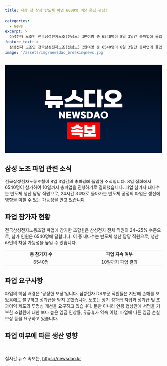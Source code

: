 ```yaml
---
title: 사상 첫 삼성 반도체 파업 6000명 이상 운집 관심!

categories:
  - News
excerpt: >
  삼성전자 노조인 전국삼성전자노조(전삼노) 3만여명 중 6540명이 8일 3일간 총파업에 돌입했고, 24시간 가동하는 반도체 라인에 차질 가능성이 제기되고 있다. 파업 참가자 대다수는 반도체 생산 담당으로, 경찰이 추산한 집회 참석 인원은 3000여 명으로 파업은 현장 실력 행사는 이번이 처음이다. 요구사항은 ‘공정한 보상’과 임금 협상안 요구 등이며, 15일부터 5일간의 2차 파업도 예고되었다. 파업은 단기적인 영향은 제한적일 수 있으나 장기화 시 엄청난 타격이 예상된다는 전문가들의 우려가 제기되고 있다.
feature_text: >
  삼성전자 노조인 전국삼성전자노조(전삼노) 3만여명 중 6540명이 8일 3일간 총파업에 돌입했고, 24시간 가동하는 반도체 라인에 차질 가능성이 제기되고 있다. 파업 참가자 대다수는 반도체 생산 담당으로, 경찰이 추산한 집회 참석 인원은 3000여 명으로 파업은 현장 실력 행사는 이번이 처음이다. 요구사항은 ‘공정한 보상’과 임금 협상안 요구 등이며, 15일부터 5일간의 2차 파업도 예고되었다. 파업은 단기적인 영향은 제한적일 수 있으나 장기화 시 엄청난 타격이 예상된다는 전문가들의 우려가 제기되고 있다.
image: '/assets/img/newsdao_breakingnews.jpg'
---
```


<p><img src="/assets/img/newsdao_breakingnews.jpg" alt="ontimetimes 속보" /></p>

<h2 data-ke-size="size26">삼성 노조 파업 관련 소식</h2>

<p data-ke-size="size16">전국삼성전자노동조합이 8일 3일간의 총파업에 돌입한 소식입니다. 8일 집회에서 6540명이 참가하여 10일까지 총파업을 진행하기로 결의했습니다. 파업 참가자 대다수는 반도체 생산 담당 직원으로, 24시간 3교대로 돌아가는 반도체 공정의 파업은 생산에 영향을 미칠 수 있는 가능성을 안고 있습니다.</p>

<h2 data-ke-size="size26">파업 참가자 현황</h2>

<p data-ke-size="size16">전국삼성전자노동조합 파업에 참가한 조합원은 삼성전자 전체 직원의 24~25% 수준으로, 참가 인원은 6540명에 달합니다. 이 중 대다수는 반도체 생산 담당 직원으로, 생산 라인의 차질 가능성을 높일 수 있습니다.</p>

<table>
  <colgroup>
    <col width="265" />
    <col width="319" />
  </colgroup>
  <tbody>
    <tr>
        <td style="text-align: center; height: 17px;"><b>총 참가자 수</b></td>
        <td style="text-align: center; height: 17px;"><b>파업 지속 여부</b></td>
    </tr>
    <tr>
        <td style="text-align: center; height: 17px;">6540명</td>
        <td style="text-align: center; height: 17px;">10일까지 파업 결의</td>
    </tr>
  </tbody>
</table>

<h2 data-ke-size="size26">파업 요구사항</h2>

<p data-ke-size="size16">파업의 핵심 배경은 '공정한 보상'입니다. 삼성전자 DS부문 직원들은 지난해 손해를 보았음에도 불구하고 성과급을 받지 못했습니다. 노조는 장기 성과급 지급과 성과급 및 초과이익 제도의 투명성 개선을 요구하고 있습니다. 뿐만 아니라 연봉 협상안에 서명을 거부한 조합원에 대한 보다 높은 임금 인상률, 유급휴가 약속 이행, 파업에 따른 임금 손실 보상 등을 요구하고 있습니다.</p>

<h2 data-ke-size="size26">파업 여부에 따른 생산 영향</h2>

<p data-ke-size="size16">&nbsp;</p>
실시간 뉴스 속보는, <a href="https://newsdao.kr" rel="dofollow">https://newsdao.kr</a>


